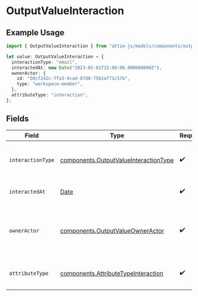 # OutputValueInteraction

## Example Usage

```typescript
import { OutputValueInteraction } from "attio-js/models/components/outputvalue.js";

let value: OutputValueInteraction = {
  interactionType: "email",
  interactedAt: new Date("2023-01-01T15:00:00.000000000Z"),
  ownerActor: {
    id: "50cf242c-7fa3-4cad-87d0-75b1af71c57b",
    type: "workspace-member",
  },
  attributeType: "interaction",
};
```

## Fields

| Field                                                                                          | Type                                                                                           | Required                                                                                       | Description                                                                                    | Example                                                                                        |
| ---------------------------------------------------------------------------------------------- | ---------------------------------------------------------------------------------------------- | ---------------------------------------------------------------------------------------------- | ---------------------------------------------------------------------------------------------- | ---------------------------------------------------------------------------------------------- |
| `interactionType`                                                                              | [components.OutputValueInteractionType](../../models/components/outputvalueinteractiontype.md) | :heavy_check_mark:                                                                             | The type of interaction e.g. calendar or email.                                                | email                                                                                          |
| `interactedAt`                                                                                 | [Date](https://developer.mozilla.org/en-US/docs/Web/JavaScript/Reference/Global_Objects/Date)  | :heavy_check_mark:                                                                             | When the interaction occurred.                                                                 | 2023-01-01T15:00:00.000000000Z                                                                 |
| `ownerActor`                                                                                   | [components.OutputValueOwnerActor](../../models/components/outputvalueowneractor.md)           | :heavy_check_mark:                                                                             | The actor that created this value.                                                             | {<br/>"type": "workspace-member",<br/>"id": "50cf242c-7fa3-4cad-87d0-75b1af71c57b"<br/>}       |
| `attributeType`                                                                                | [components.AttributeTypeInteraction](../../models/components/attributetypeinteraction.md)     | :heavy_check_mark:                                                                             | The attribute type of the value.                                                               | interaction                                                                                    |
